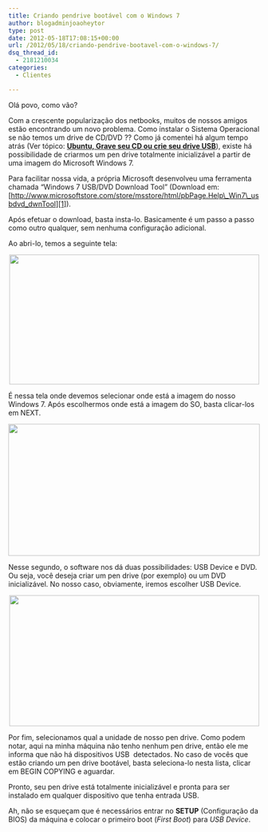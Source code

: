 ```yaml
---
title: Criando pendrive bootável com o Windows 7
author: blogadminjoaoheytor
type: post
date: 2012-05-18T17:08:15+00:00
url: /2012/05/18/criando-pendrive-bootavel-com-o-windows-7/
dsq_thread_id:
  - 2181210034
categories:
  - Clientes

---
```

Olá povo, como vão?

Com a crescente popularização dos netbooks, muitos de nossos amigos estão encontrando um novo problema. Como instalar o Sistema Operacional se não temos um drive de CD/DVD ?? Como já comentei há algum tempo atrás (Ver tópico: **<a href="https://joaoheytor.com/ubuntu-grave-seu-cd-ou-crie-seu-drive-usb/" target="_blank">Ubuntu, Grave seu CD ou crie seu drive USB</a>**), existe há possibilidade de criarmos um pen drive totalmente inicializável a partir de uma imagem do Microsoft Windows 7.

Para facilitar nossa vida, a própria Microsoft desenvolveu uma ferramenta chamada “Windows 7 USB/DVD Download Tool” (Download em: [http://www.microsoftstore.com/store/msstore/html/pbPage.Help\_Win7\_usbdvd_dwnTool][1]).

Após efetuar o download, basta insta-lo. Basicamente é um passo a passo como outro qualquer, sem nenhuma configuração adicional.

Ao abri-lo, temos a seguinte tela:

<p style="text-align: center">
  <img loading="lazy" class="aligncenter  wp-image-554" title="Img001" src="/img/sites/4/2012/05/Img001.png" alt="" width="501" height="260" />
</p>

É nessa tela onde devemos selecionar onde está a imagem do nosso Windows 7. Após escolhermos onde está a imagem do SO, basta clicar-los em NEXT.

<p style="text-align: center">
  <img loading="lazy" class="aligncenter  wp-image-555" title="Img002" src="/img/sites/4/2012/05/Img002.png" alt="" width="504" height="264" />
</p>

Nesse segundo, o software nos dá duas possibilidades: USB Device e DVD. Ou seja, você deseja criar um pen drive (por exemplo) ou um DVD inicializável. No nosso caso, obviamente, iremos escolher USB Device.

<p style="text-align: center">
  <img loading="lazy" class="aligncenter  wp-image-553" title="Img003" src="/img/sites/4/2012/05/Img003.png" alt="" width="501" height="262" />
</p>

Por fim, selecionamos qual a unidade de nosso pen drive. Como podem notar, aqui na minha máquina não tenho nenhum pen drive, então ele me informa que não há dispositivos USB  detectados. No caso de vocês que estão criando um pen drive bootável, basta seleciona-lo nesta lista, clicar em BEGIN COPYING e aguardar.

Pronto, seu pen drive está totalmente inicializável e pronta para ser instalado em qualquer dispositivo que tenha entrada USB.

Ah, não se esqueçam que é necessários entrar no **SETUP** (Configuração da BIOS) da máquina e colocar o primeiro boot (_First Boot_) para _USB Device_.

 [1]: http://www.microsoftstore.com/store/msstore/html/pbPage.Help_Win7_usbdvd_dwnTool